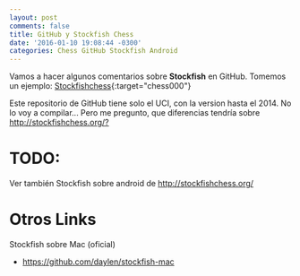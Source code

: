 ```yaml
---
layout: post
comments: false
title: GitHub y Stockfish Chess
date: '2016-01-10 19:08:44 -0300'
categories: Chess GitHub Stockfish Android
---
```


Vamos a hacer algunos comentarios sobre **Stockfish** en GitHub. Tomemos un ejemplo: [Stockfishchess][github-chess-000-stockfish]{:target="chess000"}

Este repositorio de GitHub tiene solo el UCI, con la version hasta el 2014. No lo voy a compilar... Pero me pregunto, que diferencias tendría sobre <http://stockfishchess.org/?>

# TODO:

Ver también Stockfish sobre android de <http://stockfishchess.org/>

# Otros Links

Stockfish sobre Mac (oficial)

- <https://github.com/daylen/stockfish-mac>

[github-chess-000-stockfish]: https://github.com/mcostalba/Stockfish
[github-chess-001-droidfish]: https://github.com/peterosterlund2/droidfish
[github-chess-002-droidfishchess_android]: https://github.com/elitecoder/droidfishchess_android
[github-chess-003-stockfishchess-ios]: https://github.com/elitecoder/stockfishchess-ios
[github-chess-004-stockfishchess-android]: https://github.com/mqprichard/stockfishchess-android

